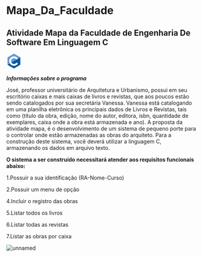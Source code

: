 # **Mapa_Da_Faculdade**

## **Atividade Mapa da Faculdade de Engenharia De Software Em Linguagem C**

<img src="https://raw.githubusercontent.com/devicons/devicon/master/icons/c/c-original.svg" width="40" height="40" style="max-width:100%;"></img>

**_Informações sobre o programa_**

José, professor universitário de Arquitetura e Urbanismo, possui em seu escritório caixas e mais caixas de livros e revistas, que aos poucos estão sendo catalogados por sua secretária Vanessa.
Vanessa está catalogando em uma planilha eletrônica os principais dados de Livros e Revistas, tais como (título da obra, edição, nome do autor, editora, isbn, quantidade de exemplares, caixa onde a obra está armazenada e ano).
A proposta da atividade mapa, é o desenvolvimento de um sistema de pequeno porte para o controlar onde estão armazenadas as obras do arquiteto. Para a construção deste sistema, você deverá utilizar a linguagem C, armazenando os dados em arquivo texto.

**O sistema a ser construído necessitará atender aos requisitos funcionais abaixo:**

1.Possuir a sua identificação (RA-Nome-Curso)

2.Possuir um menu de opção

4.Incluir o registro das obras

5.Listar todos os livros

6.Listar todas as revistas

7.Listar as obras por caixa

![unnamed](https://user-images.githubusercontent.com/64488195/112758863-d1239a00-8fc6-11eb-857c-d80121182f41.png)
